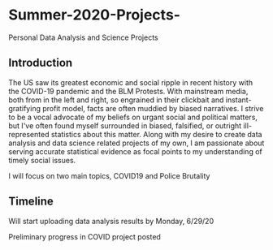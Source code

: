 # Summer-2020-Projects-
Personal Data Analysis and Science Projects 

## Introduction 
The US saw its greatest economic and social ripple in recent history with the COVID-19 pandemic and the BLM Protests. With mainstream media, both from in the left and right, so engrained in their clickbait and instant-gratifying profit model, facts are often muddied by biased narratives. I strive to be a vocal advocate of my beliefs on urgant social and political matters, but I've often found myself surrounded in biased, falsified, or outright ill-represented statistics about this matter. Along with my desire to create data analysis and data science related projects of my own, I am passionate about serving accurate statistical evidence as focal points to my understanding of timely social issues. 

I will focus on two main topics, COVID19 and Police Brutality 


## Timeline 
Will start uploading data analysis results by Monday, 6/29/20

Preliminary progress in COVID project posted 
